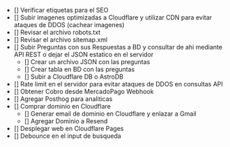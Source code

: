 - [] Verificar etiquetas para el SEO
- [] Subir imagenes optimizadas a Cloudflare y utilizar CDN para evitar ataques de DDOS (cachear imagenes)
- [] Revisar el archivo robots.txt
- [] Revisar el archivo sitemap.xml
- [] Subir Preguntas con sus Respuestas a BD y consultar de ahi mediante API REST o dejar el JSON estatico en el servidor
  - [] Crear un archivo JSON con las preguntas
  - [] Crear tabla en BD con las preguntas
  - [] Subir a Cloudflare DB o AstroDB
- [] Rate limit en el servidor para evitar ataques de DDOS en consultas API
- [] Obtener Cobro desde MercadoPago Webhook
- [] Agregar Posthog para analiticas
- [] Comprar dominio en Cloudflare
  - [] Generar email de dominio en Cloudflare y enlazar a Gmail
  - [] Agregar Dominio a Resend
- [] Desplegar web en Cloudflare Pages
- [] Debounce en el input de busqueda
